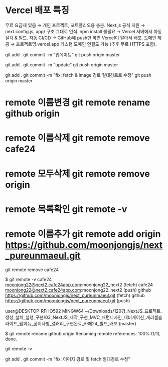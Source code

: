 # Vercel 배포 특징
무료 요금제 있음 → 개인 프로젝트, 포트폴리오용 충분.
Next.js 공식 지원 → next.config.js, app/ 구조 그대로 인식.
npm install 불필요 → Vercel 서버에서 자동 설치 & 빌드.
자동 CI/CD → GitHub에 push만 하면 Vercel이 알아서 배포.
도메인 제공 → 프로젝트명.vercel.app
커스텀 도메인 연결도 가능 (추후 무료 HTTPS 포함).

git add .
git commit -m "업데이트"
git push origin master

git add .
git commit -m "update"
git push origin master


git add .
git commit -m "fix: fetch & image 경로 절대경로로 수정"
git push origin master


# remote 이름변경  git remote rename github origin
# remote 이름삭제  git remote remove cafe24
# remote 모두삭제  git remote remove origin
# remote 목록확인  git remote -v
# remote 이름추가  git remote add origin https://github.com/moonjongjs/next_pureunmaeul.git


git remote remove cafe24

$ git remote -v
cafe24  moonjong22@next2.cafe24app.com:moonjong22_next2 (fetch)
cafe24  moonjong22@next2.cafe24app.com:moonjong22_next2 (push)
github  https://github.com/moonjongjs/next_pureunmaeul.git (fetch)
github  https://github.com/moonjongjs/next_pureunmaeul.git (push)

user@DESKTOP-RFHO592 MINGW64 ~/Downloads/120강_NextJS_프로젝트_생성_설치_실행_구현/03_NextJS_제작_구현_MVC_패턴디자인_네비게이션_캐러셀슬라이드_탭메뉴_공지사항_갤러리_구현완료_카페24_빌드_배포 (master)

$ git remote rename github origin
Renaming remote references: 100% (1/1), done.

git remote -v

git add .
git commit -m "fix: 이미지 경로 및 fetch 절대경로 수정"



